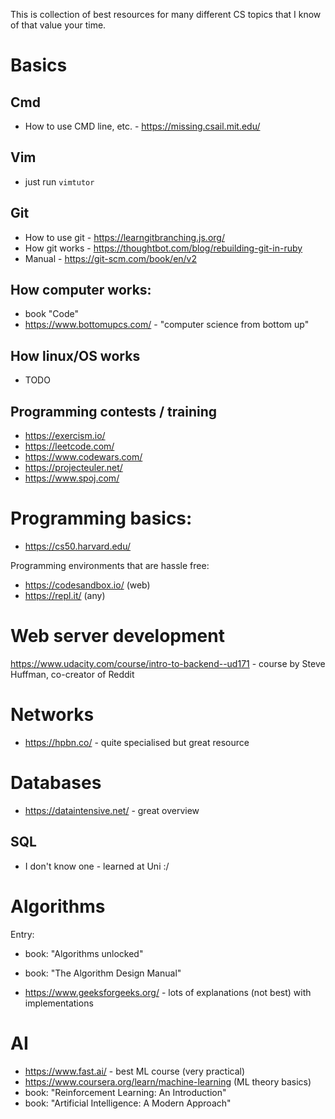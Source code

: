 This is collection of best resources for many different CS topics that I know of that value your time. 

# Basics

## Cmd
* How to use CMD line, etc. - https://missing.csail.mit.edu/

## Vim
* just run `vimtutor`

## Git
* How to use git - https://learngitbranching.js.org/
* How git works - https://thoughtbot.com/blog/rebuilding-git-in-ruby
* Manual - https://git-scm.com/book/en/v2

## How computer works:

* book "Code"
* https://www.bottomupcs.com/ - "computer science from bottom up"

## How linux/OS works
* TODO

## Programming contests / training

* https://exercism.io/
* https://leetcode.com/
* https://www.codewars.com/
* https://projecteuler.net/
* https://www.spoj.com/

# Programming basics:

* https://cs50.harvard.edu/

Programming environments that are hassle free:

* https://codesandbox.io/ (web)
* https://repl.it/ (any)

# Web server development

https://www.udacity.com/course/intro-to-backend--ud171 - course by Steve Huffman, co-creator of Reddit

# Networks

* https://hpbn.co/ - quite specialised but great resource

# Databases

* https://dataintensive.net/ - great overview 

## SQL

* I don't know one - learned at Uni :/

# Algorithms

Entry:
* book: "Algorithms unlocked"
* book: "The Algorithm Design Manual"

* https://www.geeksforgeeks.org/ - lots of explanations (not best) with implementations

# AI

* https://www.fast.ai/ - best ML course (very practical)
* https://www.coursera.org/learn/machine-learning (ML theory basics)
* book: "Reinforcement Learning: An Introduction"
* book: "Artificial Intelligence: A Modern Approach"



